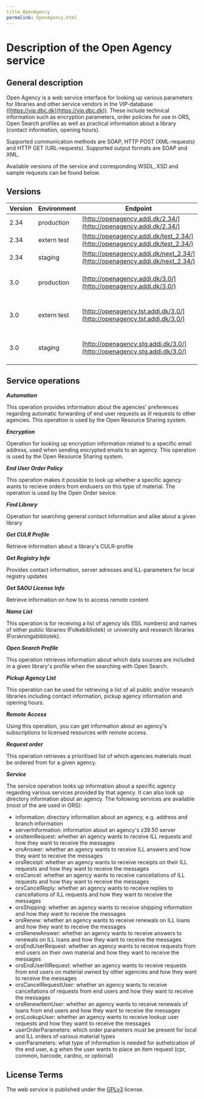 ```yaml
---
title OpenAgency
permalink: OpenAgency.html
---
```

# Description of the Open Agency service

## General description
Open Agency is a web service interface for looking up various parameters for
libraries and other service vendors in the VIP-database
([https://vip.dbc.dk](https://vip.dbc.dk)).
These include technical information such as encryption parameters, order
policies for use in ORS, Open Search profiles as well as practical information
about a library (contact information, opening hours).

Supported communication methods are SOAP, HTTP POST (XML-requests) and HTTP GET
(URL-requests). Supported output formats are SOAP and XML.

Available versions of the service and corresponding WSDL, XSD and sample
requests can be found below.

## Versions

| Version | Environment | Endpoint | WSDL | XSD |
|---------|-------------|----------|------|-----|
| 2.34    | production  | [http://openagency.addi.dk/2.34/](http://openagency.addi.dk/2.34/) | [http://openagency.addi.dk/2.34/?wsdl](http://openagency.addi.dk/2.34/?wsdl) | [http://openagency.addi.dk/2.34/openagency.xsd](http://openagency.addi.dk/2.34/openagency.xsd) |
| 2.34    | extern test | [http://openagency.addi.dk/test_2.34/](http://openagency.addi.dk/test_2.34/) | [http://openagency.addi.dk/test_2.34/?wsdl](http://openagency.addi.dk/test_2.34/?wsdl) | [http://openagency.addi.dk/test_2.34/openagency.xsd](http://openagency.addi.dk/test_2.34/openagency.xsd) |
| 2.34    | staging     | [http://openagency.addi.dk/next_2.34/](http://openagency.addi.dk/next_2.34/) | [http://openagency.addi.dk/next_2.34/?wsdl](http://openagency.addi.dk/next_2.34/?wsdl) | [http://openagency.addi.dk/next_2.34/openagency.xsd](http://openagency.addi.dk/next_2.34/openagency.xsd) |
| 3.0    | production  | [http://openagency.addi.dk/3.0/](http://openagency.addi.dk/3.0/) | [http://openagency.addi.dk/3.0/OpenAgency?wsdl](http://openagency.addi.dk/3.0/OpenAgency?wsdl) | [http://openagency.addi.dk/3.0/OpenAgency?xsd=1](http://openagency.addi.dk/3.0/OpenAgency?xsd=1) |
| 3.0    | extern test | [http://openagency.tst.addi.dk/3.0/](http://openagency.tst.addi.dk/3.0/) | [http://openagency.tst.addi.dk/3.0/OpenAgency?wsdl](http://openagency.tst.addi.dk/3.0/OpenAgency?wsdl) | [http://openagency.tst.addi.dk/3.0/OpenAgency?xsd=1](http://openagency.tst.addi.dk/3.0/OpenAgency?xsd=1) |
| 3.0    | staging     | [http://openagency.stg.addi.dk/3.0/](http://openagency.stg.addi.dk/3.0/) | [http://openagency.stg.addi.dk/3.0/OpenAgency?wsdl](http://openagency.stg.addi.dk/3.0/OpenAgency?wsdl) | [http://openagency.stg.addi.dk/3.0/OpenAgency?xsd=1](http://openagency.stg.addi.dk/3.0/OpenAgency?xsd=1) |

## Service operations
***Automation***

This operation provides information about the agencies' preferences regarding
automatic forwarding of end user requests as ill requests to other agencies.
This operation is used by the Open Resource Sharing system.

***Encryption***

Operation for looking up encryption information related to a specific email
address, used when sending encrypted emails to an agency. This operation is used
by the Open Resource Sharing system.

***End User Order Policy***

This operation makes it possible to look up whether a specific agency wants to
recieve orders from endusers on this type of material. The operation is used by
the Open Order sevice.

***Find Library***

Operation for searching general contact information and alike about a given library

***Get CULR Profile***

Retrieve information about a library's CULR-profile

***Get Registry Info***

Provides contact information, server adresses and ILL-parameters for local registry updates

***Get SAOU License Info***

Retrieve information on how to to access remote content

***Name List***

This operation is for receiving a list of agency ids (ISIL numbers) and names of
either public libraries (Folkebibliotek) or university and research libraries
(Forskningsbibliotek).

***Open Search Profile***

This operation retrieves information about which data sources are included in a
given library's profile when the searching with Open Search.

***Pickup Agency List***

This operation can be used for retrieving a list of all public and/or research
libraries including contact information, pickup agency information and opening
hours.

***Remote Access***

Using this operation, you can get information about an agency's subscriptions to
licensed resources with remote access.

***Request order***

This operation retrieves a prioritised list of which agencies materials must be
ordered from for a given agency.

***Service***

The service operation looks up information about a specific agency regarding
various services provided by that agency. It can also look up directory
information about an agency. The following services are available (most of the
are used in ORS):

* information: directory information about an agency, e.g. address and branch information
* serverInformation: information about an agency's z39.50 server
* orsItemRequest: whether an agency wants to receive ILL requests and how they want to receive the messages
* orsAnswer: whether an agency wants to receive ILL answers and how they want to receive the messages
* orsReceipt: whether an agency wants to receive receipts on their ILL requests and how they want to receive the messages
* orsCancel: whether an agency wants to receive cancellations of ILL requests and how they want to receive the messages
* orsCancelReply: whether an agency wants to receive replies to cancellations of ILL requests and how they want to receive the messages
* orsShipping: whether an agency wants to receive shipping information and how they want to receive the messages
* orsRenew: whether an agency wants to receive renewals on ILL loans and how they want to receive the messages
* orsRenewAnswer: whether an agency wants to receive answers to renewals on ILL loans  and how they want to receive the messages
* orsEndUserRequest: whether an agency wants to receive requests from end users on their own material and how they want to receive the messages
* orsEndUserIllRequest: whether an agency wants to receive requests from end users on material owned by other agencies and how they want to receive the messages
* orsCancelRequestUser: whether an agency wants to receive cancellations of requests from end users and how they want to receive the messages
* orsRenewItemUser: whether an agency wants to receive renewals of loans from end users and how they want to receive the messages
* orsLookupUser: whether an agency wants to receive lookup user requests and how they wamt to receive the messages
* userOrderParameters: which order parameters must be present for local and ILL orders of various material types
* userParameters: what type of information is needed for authetication of the end user, e.g when the user wants to place an item request (cpr, common, barcode, cardno, or optional)

## License Terms
The web service is published under the [GPLv3](http://gplv3.fsf.org/) license.
